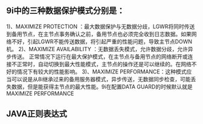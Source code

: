 

## 9i中的三种数据保护模式分别是：
1)、MAXIMIZE PROTECTION ：最大数据保护与无数据分歧，LGWR将同时传送到备用节点，在主节点事务确认之前，备用节点也必须完全收到日志数据。如果网络不好，引起LGWR不能传送数据，将引起严重的性能问题，导致主节点DOWN机。
2)、MAXIMIZE AVAILABILITY ：无数据丢失模式，允许数据分歧，允许异步传送。
正常情况下运行在最大保护模式，在主节点与备用节点的网络断开或连接不正常时，自动切换到最大性能模式，主节点的操作还是可以继续的。在网络不好的情况下有较大的性能影响。
3)、MAXIMIZE PERFORMANCE：这种模式应当可以说是从8i继承过来的备用服务器模式，异步传送，无数据同步检查，可能丢失数据，但是能获得主节点的最大性能。9i在配置DATA GUARD的时候默认就是MAXIMIZE PERFORMANCE


## JAVA正则表达式

